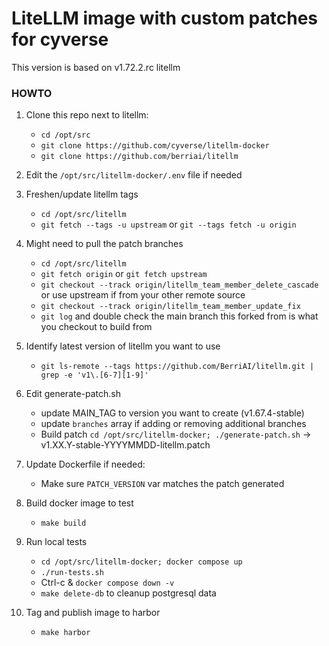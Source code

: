 # LiteLLM image with custom patches for cyverse

This version is based on v1.72.2.rc litellm

### HOWTO

1. Clone this repo next to litellm:
    - `cd /opt/src`
    - `git clone https://github.com/cyverse/litellm-docker`
    - `git clone https://github.com/berriai/litellm`

2. Edit the `/opt/src/litellm-docker/.env` file if needed

3. Freshen/update litellm tags
    - `cd /opt/src/litellm`
    - `git fetch --tags -u upstream` or `git --tags fetch -u origin`

4. Might need to pull the patch branches
    - `cd /opt/src/litellm`
    - `git fetch origin` or `git fetch upstream`
    - `git checkout --track origin/litellm_team_member_delete_cascade` or use upstream if from your other remote source
    - `git checkout --track origin/litellm_team_member_update_fix`
    - `git log` and double check the main branch this forked from is what you checkout to build from

5. Identify latest version of litellm you want to use
    - `git ls-remote --tags https://github.com/BerriAI/litellm.git | grep -e 'v1\.[6-7][1-9]'`

6. Edit generate-patch.sh
    - update MAIN_TAG to version you want to create (v1.67.4-stable)
    - update `branches` array if adding or removing additional branches
    - Build patch `cd /opt/src/litellm-docker; ./generate-patch.sh` -> v1.XX.Y-stable-YYYYMMDD-litellm.patch

7. Update Dockerfile if needed:
    - Make sure `PATCH_VERSION` var matches the patch generated

8. Build docker image to test
    - `make build`

9. Run local tests
    - `cd /opt/src/litellm-docker; docker compose up`
    - `./run-tests.sh`
    - Ctrl-c & `docker compose down -v`
    - `make delete-db` to cleanup postgresql data

10. Tag and publish image to harbor
    - `make harbor`